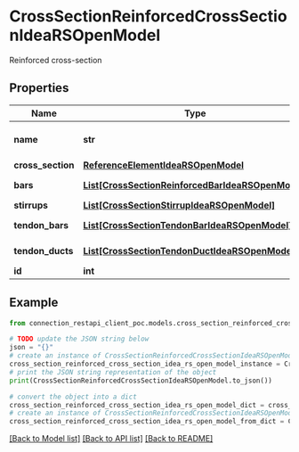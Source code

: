 # CrossSectionReinforcedCrossSectionIdeaRSOpenModel

Reinforced cross-section

## Properties

Name | Type | Description | Notes
------------ | ------------- | ------------- | -------------
**name** | **str** | Name of cross-section | [optional] 
**cross_section** | [**ReferenceElementIdeaRSOpenModel**](ReferenceElementIdeaRSOpenModel.md) |  | [optional] 
**bars** | [**List[CrossSectionReinforcedBarIdeaRSOpenModel]**](CrossSectionReinforcedBarIdeaRSOpenModel.md) | Reinforced bars | [optional] 
**stirrups** | [**List[CrossSectionStirrupIdeaRSOpenModel]**](CrossSectionStirrupIdeaRSOpenModel.md) | Stirrups | [optional] 
**tendon_bars** | [**List[CrossSectionTendonBarIdeaRSOpenModel]**](CrossSectionTendonBarIdeaRSOpenModel.md) | Tendon bars | [optional] 
**tendon_ducts** | [**List[CrossSectionTendonDuctIdeaRSOpenModel]**](CrossSectionTendonDuctIdeaRSOpenModel.md) | Tendon ducts | [optional] 
**id** | **int** | Element Id | [optional] 

## Example

```python
from connection_restapi_client_poc.models.cross_section_reinforced_cross_section_idea_rs_open_model import CrossSectionReinforcedCrossSectionIdeaRSOpenModel

# TODO update the JSON string below
json = "{}"
# create an instance of CrossSectionReinforcedCrossSectionIdeaRSOpenModel from a JSON string
cross_section_reinforced_cross_section_idea_rs_open_model_instance = CrossSectionReinforcedCrossSectionIdeaRSOpenModel.from_json(json)
# print the JSON string representation of the object
print(CrossSectionReinforcedCrossSectionIdeaRSOpenModel.to_json())

# convert the object into a dict
cross_section_reinforced_cross_section_idea_rs_open_model_dict = cross_section_reinforced_cross_section_idea_rs_open_model_instance.to_dict()
# create an instance of CrossSectionReinforcedCrossSectionIdeaRSOpenModel from a dict
cross_section_reinforced_cross_section_idea_rs_open_model_from_dict = CrossSectionReinforcedCrossSectionIdeaRSOpenModel.from_dict(cross_section_reinforced_cross_section_idea_rs_open_model_dict)
```
[[Back to Model list]](../README.md#documentation-for-models) [[Back to API list]](../README.md#documentation-for-api-endpoints) [[Back to README]](../README.md)


